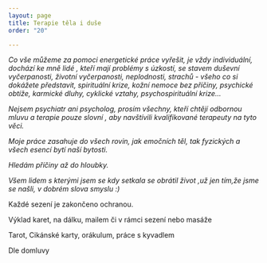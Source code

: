 ```yaml
---
layout: page
title: Terapie těla i duše
order: "20"

---
```

_Co vše můžeme za pomoci energetické práce vyřešit, je vždy individuální, dochází ke mně lidé , kteří mají problémy s úzkostí, se stavem duševní vyčerpanosti, životní vyčerpanosti, neplodnosti, strachů - všeho co si dokážete představit, spirituální krize, kožní nemoce bez příčiny, psychické obtíže, karmické dluhy, cyklické vztahy, psychospirituální krize..._

_Nejsem psychiatr ani psycholog, prosím všechny, kteří chtějí odbornou mluvu a terapie pouze slovní , aby navštívili kvalifikované terapeuty na tyto věci._

_Moje práce zasahuje do všech rovin, jak emočních těl, tak fyzických a všech esencí bytí naší bytosti._

_Hledám příčiny až do hloubky._

_Všem lidem s kterými jsem se kdy setkala se obrátil život ,už jen tím,že jsme se našli, v dobrém slova smyslu :)_

Každé sezení je zakončeno ochranou.

Výklad karet, na dálku, mailem či v rámci sezení nebo masáže

Tarot, Cikánské karty, orákulum, práce s kyvadlem

Dle domluvy